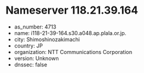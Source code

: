 # Nameserver 118.21.39.164

* as_number: 4713
* name: i118-21-39-164.s30.a048.ap.plala.or.jp.
* city: Shimoshinozakimachi
* country: JP
* organization: NTT Communications Corporation
* version: Unknown
* dnssec: false
